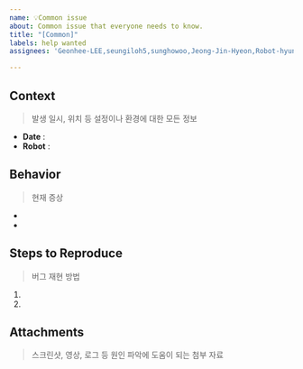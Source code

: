 ```yaml
---
name: 💡Common issue
about: Common issue that everyone needs to know.
title: "[Common]"
labels: help wanted
assignees: 'Geonhee-LEE,seungiloh5,sunghowoo,Jeong-Jin-Hyeon,Robot-hyunwoo,snmsung716,imdanhye,minhhud,toan70411hd91,dujeong,MC-Moon,OkDoky,tutor0613,vhi120,jedaichoi-nklesis,Jojaewon-NO1'

---
```


## Context

> 발생 일시, 위치 등 설정이나 환경에 대한 모든 정보 

- **Date** : 
- **Robot** : 

## Behavior

> 현재 증상

- 
- 

## Steps to Reproduce

> 버그 재현 방법

1. 
2. 

## Attachments

> 스크린샷, 영상, 로그 등 원인 파악에 도움이 되는 첨부 자료
